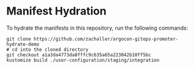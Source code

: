 # Manifest Hydration

To hydrate the manifests in this repository, run the following commands:

```shell
git clone https://github.com/zachaller/argocon-gitops-promoter-hydrate-demo
# cd into the cloned directory
git checkout a1a3da4773da8fffc9c635a65a223042b10ff5bc
kustomize build ./user-configuration/staging/integration
```
